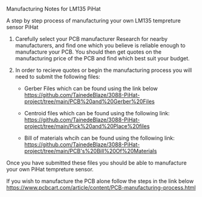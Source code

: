 Manufacturing Notes for LM135 PiHat

A step by step process of manufacturing your own LM135 tempreture sensor PiHat

1. Carefully select your PCB manufacturer
Research for nearby manufacturers, and find one which you believe is reliable
enough to manufacture your PCB.
You should then get quotes on the manufacturing price of the PCB and find which best suit your budget.

2. In order to recieve quotes or begin the manufacturing process you will need to submit the following files:
	* Gerber Files which can be found using the link below
	https://github.com/TainedeBlaze/3088-PiHat-project/tree/main/PCB%20and%20Gerber%20Files
	
	* Centroid files which can be found using the following link:
	https://github.com/TainedeBlaze/3088-PiHat-project/tree/main/Pick%20and%20Place%20files
	
	* Bill of materials whcih can be found using the following link:
	https://github.com/TainedeBlaze/3088-PiHat-project/tree/main/PCB's%20Bill%20Of%20Materials

Once you have submitted these files you should be able to manufacture your own PiHat tempreture sensor.

If you wish to manufacture the PCB alone follow the steps in the link below
https://www.pcbcart.com/article/content/PCB-manufacturing-process.html
